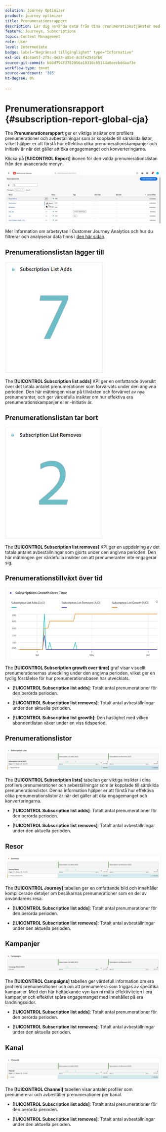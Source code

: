 ```yaml
---
solution: Journey Optimizer
product: journey optimizer
title: Prenumerationsrapport
description: Lär dig använda data från dina prenumerationstjänster med prenumerationsrapporten
feature: Journeys, Subscriptions
topic: Content Management
role: User
level: Intermediate
badge: label="Begränsad tillgänglighet" type="Informative"
exl-id: d1c4ae5f-2f5c-4e25-a8b4-4c5fe254bfb9
source-git-commit: b80d794f3782056a10310c65144a8eecbddaaf3e
workflow-type: tm+mt
source-wordcount: '385'
ht-degree: 0%

---
```


# Prenumerationsrapport {#subscription-report-global-cja}

The **Prenumerationsrapport** ger er viktiga insikter om profilers prenumerationer och avbeställningar som är kopplade till särskilda listor, vilket hjälper er att förstå hur effektiva olika prenumerationskampanjer och initiativ är när det gäller att öka engagemanget och konverteringarna.

Klicka på **[!UICONTROL Report]** ikonen för den valda prenumerationslistan från den avancerade menyn.

![](assets/cja-sub-access.png)

Mer information om arbetsytan i Customer Journey Analytics och hur du filtrerar och analyserar data finns i [den här sidan](https://experienceleague.adobe.com/en/docs/analytics-platform/using/cja-workspace/home).

## Prenumerationslistan lägger till

![](assets/cja-sub-add.png)

The **[!UICONTROL Subscription list adds]** KPI ger en omfattande översikt över det totala antalet prenumerationer som förvärvats under den angivna perioden. Den här mätningen visar på tillväxten och förvärvet av nya prenumeranter, och ger värdefulla insikter om hur effektiva era prenumerationskampanjer eller -initiativ är.

## Prenumerationslistan tar bort

![](assets/cja-sub-add-remove.png)

The **[!UICONTROL Subscription list removes]** KPI ger en uppdelning av det totala antalet avbeställningar som gjorts under den angivna perioden. Den här mätningen ger värdefulla insikter om att prenumeranter inte engagerar sig.

## Prenumerationstillväxt över tid

![](assets/cja-sub-growth.png)

The **[!UICONTROL Subscription growth over time]** graf visar visuellt prenumerationernas utveckling under den angivna perioden, vilket ger en tydlig förståelse för hur prenumerationsbasen har utvecklats.

* **[!UICONTROL Subscription list adds]**: Totalt antal prenumerationer för den berörda perioden.

* **[!UICONTROL Subscription list removes]**: Totalt antal avbeställningar under den aktuella perioden.

* **[!UICONTROL Subscription list growth]**: Den hastighet med vilken abonnentlistan växer under en viss tidsperiod.

## Prenumerationslistor

![](assets/cja-sub-lists.png)

The **[!UICONTROL Subscription lists]** tabellen ger viktiga insikter i dina profilers prenumerationer och avbeställningar som är kopplade till särskilda prenumerationslistor. Denna information hjälper er att förstå hur effektiva olika prenumerationslistor är när det gäller att öka engagemanget och konverteringarna.

* **[!UICONTROL Subscription list adds]**: Totalt antal prenumerationer för den berörda perioden.

* **[!UICONTROL Subscription list removes]**: Totalt antal avbeställningar under den aktuella perioden.

## Resor

![](assets/cja-sub-journeys.png)

The **[!UICONTROL Journey]** tabellen ger en omfattande bild och innehåller komplicerade detaljer om besökarnas prenumerationer som en del av användarens resa.

* **[!UICONTROL Subscription list adds]**: Totalt antal prenumerationer för den berörda perioden.

* **[!UICONTROL Subscription list removes]**: Totalt antal avbeställningar under den aktuella perioden.

## Kampanjer

![](assets/cja-sub-campaigns.png)

The **[!UICONTROL Campaigns]** tabellen ger värdefull information om era profilers prenumerationer och om att prenumerera som triggas av specifika kampanjer. Med den här heltäckande vyn kan ni mäta effektiviteten i era kampanjer och effektivt spåra engagemanget med innehållet på era landningssidor.

* **[!UICONTROL Subscription list adds]**: Totalt antal prenumerationer för den berörda perioden.

* **[!UICONTROL Subscription list removes]**: Totalt antal avbeställningar under den aktuella perioden.

## Kanal

![](assets/cja-sub-channels.png)

The **[!UICONTROL Channel]** tabellen visar antalet profiler som prenumererar och avbeställer prenumerationer per kanal.

* **[!UICONTROL Subscription list adds]**: Totalt antal prenumerationer för den berörda perioden.

* **[!UICONTROL Subscription list removes]**: Totalt antal avbeställningar under den aktuella perioden.
